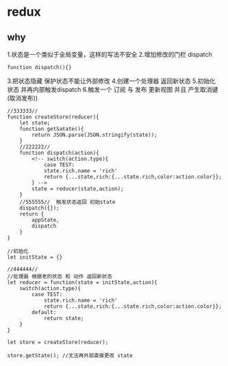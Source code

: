 # redux

## why
1.状态是一个类似于全局变量，这样的写法不安全
2.增加修改的门栏 dispatch
```
function dispatch(){}
```
3.把状态隐藏 保护状态不能让外部修改
4.创建一个处理器 返回新状态
5.初始化 状态 并再内部触发dispatch
6.触发一个 订阅 与 发布  更新视图 并且 产生取消键(取消发布))
```
//333333//
function createStore(reducer){
    let state;
    function getSatate(){
        return JSON.parse(JSON.stringify(state));
    }
    //222222//
    function dispatch(action){
        <!-- switch(action.type){
            case TEST:
            state.rich.name = 'rich'
            return {...state,rich:{...state.rich,color:action.color}};
        } -->
        state = reducer(state,action);
    }
    //555555//  触发状态返回 初始state
    dispatch({});
    return {
        appState,
        dispatch
    }
}

//初始化
let initState = {}

//444444//
//处理器 根据老的状态 和 动作 返回新状态
let reducer = function(state = initState,action){
    switch(action.type){
        case TEST:
            state.rich.name = 'rich'
            return {...state,rich:{...state.rich,color:action.color}};
        default:
            return state;
    }
}

let store = createStore(reducer);

store.getState(); //无法再外部直接更改 state
```

